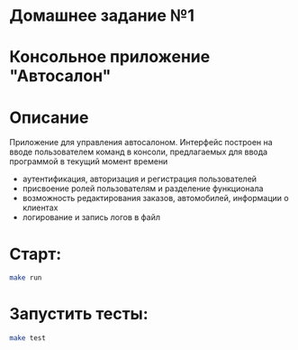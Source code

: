 # Домашнее задание №1
# Консольное приложение "Автосалон"
# Описание
Приложение для управления автосалоном. Интерфейс построен на вводе пользователем команд в консоли, 
предлагаемых для ввода программой в текущий момент времени

- аутентификация, авторизация и регистрация пользователей
- присвоение ролей пользователям и разделение функционала
- возможность редактирования заказов, автомобилей, информации о клиентах
- логирование и запись логов в файл

# Старт:
```sh
make run
```

# Запустить тесты:
```sh
make test
```
